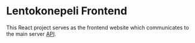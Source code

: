 # Lentokonepeli Frontend

This React project serves as the frontend website which communicates to the main server [API](../api).